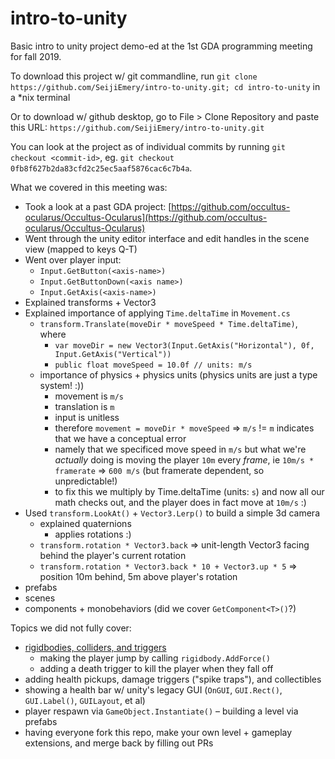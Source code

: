 # intro-to-unity

Basic intro to unity project demo-ed at the 1st GDA programming meeting for fall 2019.

To download this project w/ git commandline, run `git clone https://github.com/SeijiEmery/intro-to-unity.git; cd intro-to-unity` in a *nix terminal

Or to download w/ github desktop, go to File > Clone Repository and paste this URL: `https://github.com/SeijiEmery/intro-to-unity.git`

You can look at the project as of individual commits by running `git checkout <commit-id>`, eg. `git checkout 0fb8f627b2da83cfd2c25ec5aaf5876cac6c7b4a`. 

What we covered in this meeting was:

- Took a look at a past GDA project: [https://github.com/occultus-ocularus/Occultus-Ocularus](https://github.com/occultus-ocularus/Occultus-Ocularus)
- Went through the unity editor interface and edit handles in the scene view (mapped to keys Q-T)
- Went over player input:
  - `Input.GetButton(<axis-name>)`
  - `Input.GetButtonDown(<axis name>)`
  - `Input.GetAxis(<axis-name>)`
- Explained transforms + Vector3
- Explained importance of applying `Time.deltaTime` in `Movement.cs`
  - `transform.Translate(moveDir * moveSpeed * Time.deltaTime)`, where 
    - `var moveDir = new Vector3(Input.GetAxis("Horizontal"), 0f, Input.GetAxis("Vertical"))`
    - `public float moveSpeed = 10.0f // units: m/s`
  - importance of physics + physics units (physics units are just a type system! :))
    - movement is `m/s`
    - translation is `m`
    - input is unitless
    - therefore `movement = moveDir * moveSpeed` => `m/s` != `m` indicates that we have a conceptual error
    - namely that we specificed move speed in `m/s` but what we're *actually* doing is moving the player `10m` every *frame*, ie `10m/s * framerate` => `600 m/s` (but framerate dependent, so unpredictable!)
    - to fix this we multiply by Time.deltaTime (units: `s`) and now all our math checks out, and the player does in fact move at `10m/s` :)
- Used `transform.LookAt()` + `Vector3.Lerp()` to build a simple 3d camera 
  - explained quaternions
    - applies rotations :)
  - `transform.rotation * Vector3.back` => unit-length Vector3 facing behind the player's current rotation 
  - `transform.rotation * Vector3.back * 10 + Vector3.up * 5` => position 10m behind, 5m above player's rotation
- prefabs
- scenes
- components + monobehaviors (did we cover `GetComponent<T>()`?)
  
Topics we did not fully cover:

- [rigidbodies, colliders, and triggers](https://docs.unity3d.com/Manual/PhysicsSection.html)
  - making the player jump by calling `rigidbody.AddForce()`
  - adding a death trigger to kill the player when they fall off
- adding health pickups, damage triggers ("spike traps"), and collectibles
- showing a health bar w/ unity's legacy GUI (`OnGUI`, `GUI.Rect()`, `GUI.Label()`, `GUILayout`, et al)
- player respawn via `GameObject.Instantiate()`
– building a level via prefabs
- having everyone fork this repo, make your own level + gameplay extensions, and merge back by filling out PRs
